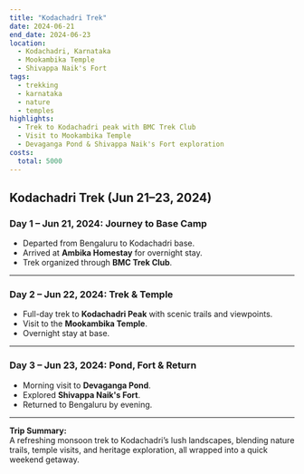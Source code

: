 ```yaml
---
title: "Kodachadri Trek"
date: 2024-06-21
end_date: 2024-06-23
location:
  - Kodachadri, Karnataka
  - Mookambika Temple
  - Shivappa Naik's Fort
tags:
  - trekking
  - karnataka
  - nature
  - temples
highlights:
  - Trek to Kodachadri peak with BMC Trek Club
  - Visit to Mookambika Temple
  - Devaganga Pond & Shivappa Naik's Fort exploration
costs:
  total: 5000
---
```


## Kodachadri Trek (Jun 21–23, 2024)

### Day 1 – Jun 21, 2024: Journey to Base Camp  
- Departed from Bengaluru to Kodachadri base.  
- Arrived at **Ambika Homestay** for overnight stay.  
- Trek organized through **BMC Trek Club**.  

---

### Day 2 – Jun 22, 2024: Trek & Temple  
- Full-day trek to **Kodachadri Peak** with scenic trails and viewpoints.  
- Visit to the **Mookambika Temple**.  
- Overnight stay at base.  

---

### Day 3 – Jun 23, 2024: Pond, Fort & Return  
- Morning visit to **Devaganga Pond**.  
- Explored **Shivappa Naik's Fort**.  
- Returned to Bengaluru by evening.  

---

**Trip Summary:**  
A refreshing monsoon trek to Kodachadri’s lush landscapes, blending nature trails, temple visits, and heritage exploration, all wrapped into a quick weekend getaway.
